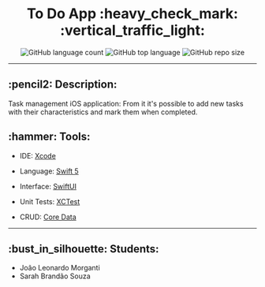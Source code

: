 <h1 align = "center"> To Do App :heavy_check_mark: :vertical_traffic_light:</h1>
<p align = "center"><img alt="GitHub language count" src="https://img.shields.io/github/languages/count/JoaoLeonardoMorganti/C214_L1_to_do?color=red"> <img alt="GitHub top language" src="https://img.shields.io/github/languages/top/JoaoLeonardoMorganti/C214_L1_to_do?color=yellow"> <img alt="GitHub repo size" src="https://img.shields.io/github/repo-size/JoaoLeonardoMorganti/C214_L1_to_do?color=green"></p>

----

<h2>:pencil2: Description: </h2>

<p>Task management iOS application: From it it's possible to add new tasks with their characteristics and mark them when completed.</p>


<h2>:hammer: Tools:</h2>

* IDE: [Xcode](https://developer.apple.com/documentation/xcode/)
	
* Language: [Swift 5](https://developer.apple.com/documentation/swift/)
	
* Interface: [SwiftUI](https://developer.apple.com/documentation/swiftui/)

* Unit Tests: [XCTest](https://developer.apple.com/documentation/xctest)

* CRUD: [Core Data](https://developer.apple.com/documentation/coredata/)
-----

<h2>:bust_in_silhouette: Students: </h2>

* João Leonardo Morganti
* Sarah Brandão Souza


